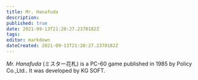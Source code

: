 ```yaml
---
title: Mr. Hanafuda
description: 
published: true
date: 2021-09-13T21:20:27.2370182Z 
tags: 
editor: markdown
dateCreated: 2021-09-13T21:20:27.2370182Z
---
```

_Mr. Hanafuda_ (<span lang='ja'>ミスター花札</span>) is a PC-60 game published in 1985 by Policy Co.,Ltd..
It was developed by KG SOFT.
